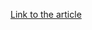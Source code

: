 [Link to the article](https://blog.talosintelligence.com/new-banking-trojan-carnavalheist-targets-brazil/)
